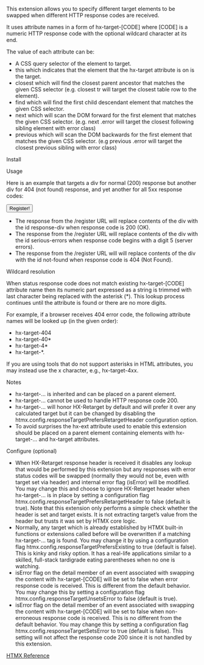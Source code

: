 This extension allows you to specify different target elements to be swapped when different HTTP response codes are received.

It uses attribute names in a form of hx-target-[CODE] where [CODE] is a numeric HTTP response code with the optional wildcard character at its end.

The value of each attribute can be:

* A CSS query selector of the element to target.
* this which indicates that the element that the hx-target attribute is on is the target.
* closest <CSS selector> which will find the closest parent ancestor that matches the given CSS selector (e.g. closest tr will target the closest table row to the element).
* find <CSS selector> which will find the first child descendant element that matches the given CSS selector.
* next <CSS selector> which will scan the DOM forward for the first element that matches the given CSS selector. (e.g. next .error will target the closest following sibling element with error class)
* previous <CSS selector> which will scan the DOM backwards for the first element that matches the given CSS selector. (e.g previous .error will target the closest previous sibling with error class)

Install
<script src="https://unpkg.com/htmx.org/dist/ext/response-targets.js"></script>

Usage

Here is an example that targets a div for normal (200) response but another div for 404 (not found) response, and yet another for all 5xx response codes:

<div hx-ext="response-targets">
    <div id="response-div"></div>
    <button hx-post="/register"
            hx-target="#response-div"
            hx-target-5*="#serious-errors"
            hx-target-404="#not-found">
        Register!
    </button>
    <div id="serious-errors"></div>
    <div id="not-found"></div>
</div>

* The response from the /register URL will replace contents of the div with the id response-div when response code is 200 (OK).
* The response from the /register URL will replace contents of the div with the id serious-errors when response code begins with a digit 5 (server errors).
* The response from the /register URL will will replace contents of the div with the id not-found when response code is 404 (Not Found).

Wildcard resolution

When status response code does not match existing hx-target-[CODE] attribute name then its numeric part expressed as a string is trimmed with last character being replaced with the asterisk (*). This lookup process continues until the attribute is found or there are no more digits.

For example, if a browser receives 404 error code, the following attribute names will be looked up (in the given order):

* hx-target-404
* hx-target-40*
* hx-target-4*
* hx-target-*.

If you are using tools that do not support asterisks in HTML attributes, you may instead use the x character, e.g., hx-target-4xx.

Notes

* hx-target-… is inherited and can be placed on a parent element.
* hx-target-… cannot be used to handle HTTP response code 200.
* hx-target-… will honor HX-Retarget by default and will prefer it over any calculated target but it can be changed by disabling the htmx.config.responseTargetPrefersRetargetHeader configuration option.
* To avoid surprises the hx-ext attribute used to enable this extension should be placed on a parent element containing elements with hx-target-… and hx-target attributes.

Configure (optional)

* When HX-Retarget response header is received it disables any lookup that would be performed by this extension but any responses with error status codes will be swapped (normally they would not be, even with target set via header) and internal error flag (isError) will be modified. You may change this and choose to ignore HX-Retarget header when hx-target-… is in place by setting a configuration flag htmx.config.responseTargetPrefersRetargetHeader to false (default is true). Note that this extension only performs a simple check whether the header is set and target exists. It is not extracting target’s value from the header but trusts it was set by HTMX core logic.
* Normally, any target which is already established by HTMX built-in functions or extensions called before will be overwritten if a matching hx-target-… tag is found. You may change it by using a configuration flag htmx.config.responseTargetPrefersExisting to true (default is false). This is kinky and risky option. It has a real-life applications similar to a skilled, full-stack tardigrade eating parentheses when no one is watching.
* isError flag on the detail member of an event associated with swapping the content with hx-target-[CODE] will be set to false when error response code is received. This is different from the default behavior. You may change this by setting a configuration flag htmx.config.responseTargetUnsetsError to false (default is true).
* isError flag on the detail member of an event associated with swapping the content with hx-target-[CODE] will be set to false when non-erroneous response code is received. This is no different from the default behavior. You may change this by setting a configuration flag htmx.config.responseTargetSetsError to true (default is false). This setting will not affect the response code 200 since it is not handled by this extension.

[HTMX Reference](https://htmx.org/extensions/response-targets/)
